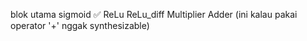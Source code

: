 blok utama
sigmoid ✅
ReLu
ReLu_diff
Multiplier
Adder (ini kalau pakai operator '+' nggak synthesizable)
